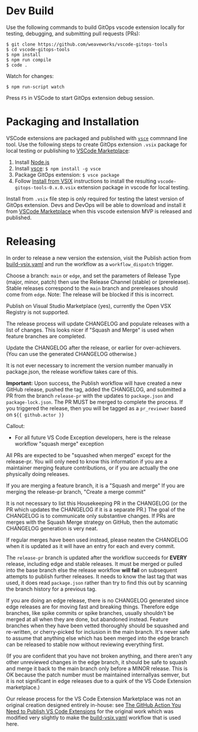 # Dev Build

Use the following commands to build GitOps vscode extension locally for testing, debugging, and submitting pull requests (PRs):

```
$ git clone https://github.com/weaveworks/vscode-gitops-tools
$ cd vscode-gitops-tools
$ npm install
$ npm run compile
$ code .
```

Watch for changes:

```
$ npm run-script watch
```

Press `F5` in VSCode to start GitOps extension debug session.

# Packaging and Installation

VSCode extensions are packaged and published with [`vsce`](https://code.visualstudio.com/api/working-with-extensions/publishing-extension) commnand line tool. Use the following steps to create GitOps extension `.vsix` package for local testing or publishing to [VSCode Marketplace](https://marketplace.visualstudio.com/vscode):

1. Install [Node.js](https://nodejs.org)
2. Install [vsce](https://github.com/microsoft/vscode-vsce): ```$ npm install -g vsce```
3. Package GitOps extension: ```$ vsce package```
4. Follow [Install from VSIX](https://code.visualstudio.com/docs/editor/extension-marketplace#_install-from-a-vsix) instructions to install the resulting `vscode-gitops-tools-0.x.0.vsix` extension package in vscode for local testing.

Install from `.vsix` file step is only required for testing the latest version of GitOps extension. Devs and DevOps will be able to download and install it from [VSCode Marketplace](https://marketplace.visualstudio.com/search?term=gitops&target=VSCode) when this vscode extension MVP is released and published.

# Releasing

In order to release a new version the extension, visit the Publish action from [build-vsix.yaml](https://github.com/weaveworks/vscode-gitops-tools/actions/workflows/build-vsix.yml) and run the workflow as a `workflow_dispatch` trigger.

Choose a branch: `main` or `edge`, and set the parameters of Release Type (major, minor, patch) then use the Release Channel (stable) or (prerelease). Stable releases correspond to the `main` branch and prereleases should come from `edge`. Note: The release will be blocked if this is incorrect.

Publish on Visual Studio Marketplace (yes), currently the Open VSX Registry is not supported.

The release process will update CHANGELOG and populate releases with a list of changes. This looks nicer if "Squash and Merge" is used when feature branches are completed.

Update the CHANGELOG after the release, or earlier for over-achievers. (You can use the generated CHANGELOG otherwise.)

It is not ever necessary to increment the version number manually in package.json, the release workflow takes care of this.

**Important:** Upon success, the Publish workflow will have created a new GitHub release, pushed the tag, added the CHANGELOG, and submitted a PR from the branch `release-pr` with the updates to `package.json` and `package-lock.json`. The PR MUST be merged to complete the process. If you triggered the release, then you will be tagged as a `pr_reviewer` based on `${{ github.actor }}`

Callout:
* For all future VS Code Exception developers, here is the release workflow "squash merge" exception

All PRs are expected to be "squashed when merged" except for the release-pr. You will only need to know this information if you are a maintainer merging feature contributions, or if you are actually the one physically doing releases.

If you are merging a feature branch, it is a "Squash and merge"
If you are merging the release-pr branch, "Create a merge commit"


It is not necessary to list this Housekeeping PR in the CHANGELOG (or the PR which updates the CHANGELOG if it is a separate PR.) The goal of the CHANGELOG is to communicate only substantive changes. If PRs are merges with the Squash Merge strategy on GitHub, then the automatic CHANGELOG generation is very neat.

If regular merges have been used instead, please neaten the CHANGELOG when it is updated as it will have an entry for each and every commit.

The `release-pr` branch is updated after the workflow succeeds for **EVERY** release, including edge and stable releases. It must be merged or pulled into the base branch else the release workflow **will fail** on subsequent attempts to publish further releases. It needs to know the last tag that was used, it does read `package.json` rather than try to find this out by scanning the branch history for a previous tag.

If you are doing an edge release, there is no CHANGELOG generated since edge releases are for moving fast and breaking things. Therefore edge branches, like spike commits or spike branches, usually shouldn't be merged at all when they are done, but abandoned instead. Feature branches when they have been vetted thoroughly should be squashed and re-written, or cherry-picked for inclusion in the main branch. It's never safe to assume that anything else which has been merged into the edge branch can be released to stable now without reviewing everything first.

(If you are confident that you have not broken anything, and there aren't any other unreviewed changes in the edge branch, it should be safe to squash and merge it back to the main branch only before a MINOR release. This is OK because the patch number must be maintained internallyas semver, but it is not significant in edge releases due to a quirk of the VS Code Extension marketplace.)

Our release process for the VS Code Extension Marketplace was not an original creation designed entirely in-house: see [The GitHub Action You Need to Publish VS Code Extensions](https://www.stateful.com/blog/the-github-action-you-need-to-publish-vscode-extensions) for the original work which was modified very slightly to make the [build-vsix.yaml](/.github/workflows/build-vsix.yaml) workflow that is used here.
